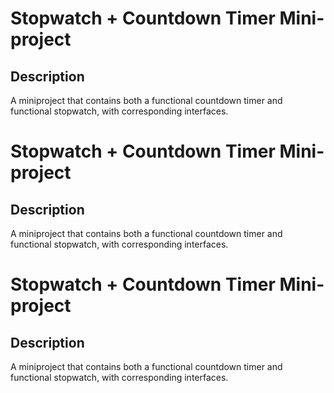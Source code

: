 # Stopwatch + Countdown Timer Mini-project

## Description

A miniproject that contains both a functional countdown timer and functional stopwatch, with corresponding interfaces.
# Stopwatch + Countdown Timer Mini-project

## Description

A miniproject that contains both a functional countdown timer and functional stopwatch, with corresponding interfaces.
# Stopwatch + Countdown Timer Mini-project

## Description

A miniproject that contains both a functional countdown timer and functional stopwatch, with corresponding interfaces.
